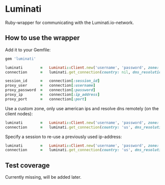 # Luminati
Ruby-wrapper for communicating with the Luminati.io-network.

## How to use the wrapper
Add it to your Gemfile:
```ruby
gem 'luminati'
```

```ruby
luminati        =   Luminati::Client.new('username', 'password', zone: 'gen', port: 22225)
connection      =   luminati.get_connection(country: nil, dns_resolution: nil, session: nil)

session_id      =   connection[:session_id]
proxy_user      =   connection[:username]
proxy_password  =   connection[:password]
proxy_ip        =   connection[:ip_address]
proxy_port      =   connection[:port]
```

Use a custom zone, only use american ips and resolve dns remotely (on the client nodes):
```ruby
luminati        =   Luminati::Client.new('username', 'password', zone: 'customzone', port: 22225)
connection      =   luminati.get_connection(country: 'us', dns_resolution: :remote, session: nil)
```

Specify a session to re-use a previously used ip-address:
```ruby
luminati        =   Luminati::Client.new('username', 'password', zone: 'gen', port: 22225)
connection      =   luminati.get_connection(country: 'us', dns_resolution: :remote, session: '4b21543118c63c5a98397c240bee05ae18d0509d')
```

## Test coverage
Currently missing, will be added later.